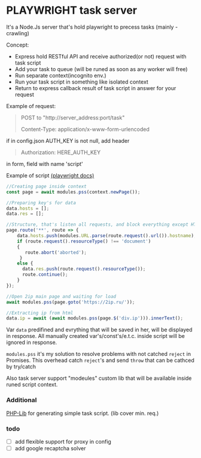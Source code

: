 # PLAYWRIGHT task server
It's a Node.Js server that's hold playwright to precess tasks (mainly - crawling)

Concept:
- Express hold RESTful API and receive authorized(or not) request with task script
- Add your task to queue (will be runed as soon as any worker will free)
- Run separate context(incognito env.)
- Run your task script in something like isolated context
- Return to express callback result of task script in answer for your request


Example of request:
>POST to "http://server_address:port/task"
>
>Content-Type: application/x-www-form-urlencoded

if in config.json AUTH_KEY is not null, add header
>Authorization: HERE_AUTH_KEY

in form, field with name 'script' 

Example of script [(playwright docs)](https://playwright.dev/)
```js
//Creating page inside context
const page = await modules.pss(context.newPage());

//Preparing key's for data
data.hosts = [];
data.res = [];

//Structure, that's listen all requests, and block everything except HTML and log req.
page.route('**', route => {
    data.hosts.push(modules.URL.parse(route.request().url()).hostname);
    if (route.request().resourceType() !== 'document') 
    {
       route.abort('aborted');
     }
    else {
      data.res.push(route.request().resourceType());
      route.continue();
    }
});

//Open 2ip main page and waiting for load
await modules.pss(page.goto('https://2ip.ru/'));

//Extracting ip from html
data.ip = await (await modules.pss(page.$('div.ip'))).innerText();
``` 
Var `data` predifined and evrything that will be saved in her, will be displayed in response. All manually created var's/const's/e.t.c. inside script will be ignored in response.   

`modules.pss` it's my solution to resolve problems with not catched `reject` in Promises.
This overhead catch `reject`'s and send `throw` that can be cathced by try/catch

Also task server support "modeules" custom lib that will be available inside runed script context.

### Additional
[PHP-Lib](https://github.com/luka-dev/playwright-php) for generating simple task script. (lib cover min. req.)

### todo
- [ ] add flexible support for proxy in config
- [ ] add google recaptcha solver

